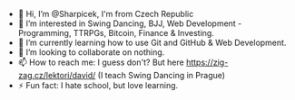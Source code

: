 - 👋 Hi, I’m @Sharpicek, I'm from Czech Republic
- 👀 I’m interested in Swing Dancing, BJJ, Web Development - Programming, TTRPGs, Bitcoin, Finance & Investing.
- 🌱 I’m currently learning how to use Git and GitHub & Web Development.
- 💞️ I’m looking to collaborate on nothing.
- 📫 How to reach me: I guess don't? But here https://zig-zag.cz/lektori/david/ (I teach Swing Dancing in Prague)
- ⚡ Fun fact: I hate school, but love learning.

<!---
Sharpicek/Sharpicek is a ✨ special ✨ repository because its `README.md` (this file) appears on your GitHub profile.
You can click the Preview link to take a look at your changes.
--->

